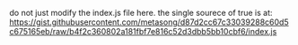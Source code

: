 do not just modify the index.js file here.
the single sourece of true is at:
https://gist.githubusercontent.com/metasong/d87d2cc67c33039288c60d5c675165eb/raw/b4f2c360802a181fbf7e816c52d3dbb5bb10cbf6/index.js